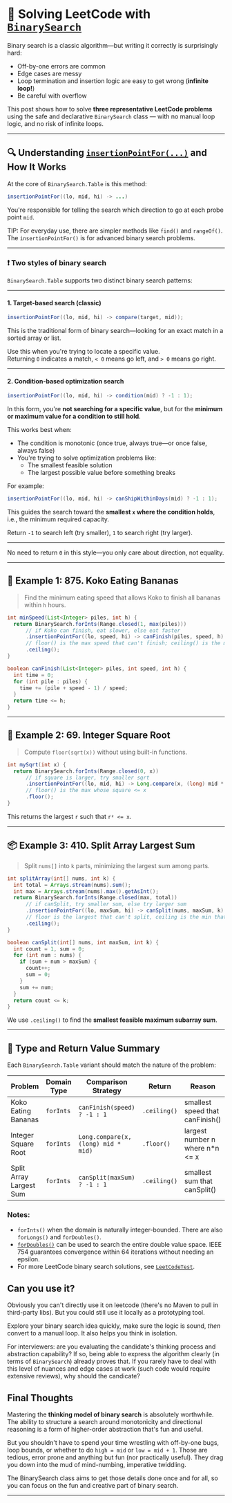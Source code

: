 # 🧭 Solving LeetCode with [`BinarySearch`](https://google.github.io/mug/apidocs/com/google/mu/collect/BinarySearch.html)

Binary search is a classic algorithm—but writing it correctly is surprisingly hard:

- Off-by-one errors are common
- Edge cases are messy  
- Loop termination and insertion logic are easy to get wrong (**infinite loop!**)
- Be careful with overflow

This post shows how to solve **three representative LeetCode problems** using the safe and declarative `BinarySearch` class — with no manual loop logic, and no risk of infinite loops.

---

## 🔍 Understanding [`insertionPointFor(...)`](https://google.github.io/mug/apidocs/com/google/mu/collect/BinarySearch.Table.html#insertionPointFor(K)) and How It Works

At the core of `BinarySearch.Table` is this method:

```java
insertionPointFor((lo, mid, hi) -> ...)
```

You're responsible for telling the search which direction to go at each probe point `mid`.

TIP: For everyday use, there are simpler methods like `find()` and `rangeOf()`. The `insertionPointFor()` is for advanced binary search problems.

---

### ❗ Two styles of binary search

`BinarySearch.Table` supports two distinct binary search patterns:

---

#### 1. **Target-based search** (classic)

```java
insertionPointFor((lo, mid, hi) -> compare(target, mid));
```

This is the traditional form of binary search—looking for an exact match in a sorted array or list.

Use this when you're trying to locate a specific value.  
Returning `0` indicates a match, `< 0` means go left, and `> 0` means go right.

---

#### 2. **Condition-based optimization search**

```java
insertionPointFor((lo, mid, hi) -> condition(mid) ? -1 : 1);
```

In this form, you're **not searching for a specific value**, but for the **minimum or maximum value for a condition to still hold**.

This works best when:

- The condition is monotonic (once true, always true—or once false, always false)
- You're trying to solve optimization problems like:
  - The smallest feasible solution
  - The largest possible value before something breaks

For example:

```java
insertionPointFor((lo, mid, hi) -> canShipWithinDays(mid) ? -1 : 1);
```

This guides the search toward the **smallest `x` where the condition holds**, i.e., the minimum required capacity.

Return `-1` to search left (try smaller), `1` to search right (try larger).

---

No need to return `0` in this style—you only care about direction, not equality.

---

## 🍌 Example 1: 875. Koko Eating Bananas

> Find the minimum eating speed that allows Koko to finish all bananas within `h` hours.

```java
int minSpeed(List<Integer> piles, int h) {
  return BinarySearch.forInts(Range.closed(1, max(piles)))
      // if Koko can finish, eat slower, else eat faster
      .insertionPointFor((lo, speed, hi) -> canFinish(piles, speed, h) ? -1 : 1)
      // floor() is the max speed that can't finish; ceiling() is the min that can
      .ceiling();
}

boolean canFinish(List<Integer> piles, int speed, int h) {
  int time = 0;
  for (int pile : piles) {
    time += (pile + speed - 1) / speed;
  }
  return time <= h;
}
```

---

## 🧮 Example 2: 69. Integer Square Root

> Compute `floor(sqrt(x))` without using built-in functions.

```java
int mySqrt(int x) {
  return BinarySearch.forInts(Range.closed(0, x))
      // if square is larger, try smaller sqrt
      .insertionPointFor((lo, mid, hi) -> Long.compare(x, (long) mid * mid))
      // floor() is the max whose square <= x
      .floor();
}
```

This returns the largest `r` such that `r² <= x`.

---

## 📦 Example 3: 410. Split Array Largest Sum

> Split `nums[]` into `k` parts, minimizing the largest sum among parts.

```java
int splitArray(int[] nums, int k) {
  int total = Arrays.stream(nums).sum();
  int max = Arrays.stream(nums).max().getAsInt();
  return BinarySearch.forInts(Range.closed(max, total))
      // if canSplit, try smaller sum, else try larger sum
      .insertionPointFor((lo, maxSum, hi) -> canSplit(nums, maxSum, k) ? -1 : 1)
      // floor is the largest that can't split, ceiling is the min that can
      .ceiling();
}

boolean canSplit(int[] nums, int maxSum, int k) {
  int count = 1, sum = 0;
  for (int num : nums) {
    if (sum + num > maxSum) {
      count++;
      sum = 0;
    }
    sum += num;
  }
  return count <= k;
}
```

We use `.ceiling()` to find the **smallest feasible maximum subarray sum**.

---

## 📌 Type and Return Value Summary

Each `BinarySearch.Table` variant should match the nature of the problem:

| Problem                        | Domain Type | Comparison Strategy                          | Return       | Reason                              |
|-------------------------------|-------------|----------------------------------------------|--------------|-------------------------------------|
| Koko Eating Bananas           | `forInts`   | `canFinish(speed) ? -1 : 1`                  | `.ceiling()` | smallest speed that canFinish()       |
| Integer Square Root           | `forInts`   | `Long.compare(x, (long) mid * mid)`          | `.floor()`   | largest number n where n*n <= x |
| Split Array Largest Sum       | `forInts`   | `canSplit(maxSum) ? -1 : 1`                  | `.ceiling()` | smallest sum that canSplit()  |

### Notes:
- `forInts()` when the domain is naturally integer-bounded. There are also `forLongs()` and `forDoubles()`.
- [`forDoubles()`](https://google.github.io/mug/apidocs/com/google/mu/collect/BinarySearch.html#forDoubles()) can be used to search the entire double value space. IEEE 754 guarantees convergence within 64 iterations without needing an epsilon.
- For more LeetCode binary search solutions, see [`LeetCodeTest`](https://github.com/google/mug/blob/master/mug-guava/src/test/java/com/google/mu/collect/LeetCodeTest.java).

## Can you use it?

Obviously you can't directly use it on leetcode (there's no Maven to pull in third-party libs). But you could still use it locally as a prototyping tool.

Explore your binary search idea quickly, make sure the logic is sound, *then* convert to a manual loop. It also helps you think in isolation.

For interviewers: are you evaluating the candidate's thinking process and abstraction capability? If so, being able to express the algorithm clearly (in terms of `BinarySearch`) already proves that. If you rarely have to deal with this level of nuances and edge cases at work (such code would require extensive reviews), why should the candicate?

## Final Thoughts

Mastering the **thinking model of binary search** is absolutely worthwhile.
The ability to structure a search around monotonicity and directional reasoning
is a form of higher-order abstraction that's fun and useful.

But you shouldn't have to spend your time wrestling with
off-by-one bugs, loop bounds, or whether to do `high = mid` or `low = mid + 1`.
Those are tedious, error prone and anything but fun (nor practically useful).
They drag you down into the mud of mind-numbing, imperative twiddling.

The BinarySearch class aims to get those details done once and for all, so you can focus on the fun and creative part of binary search.

---
